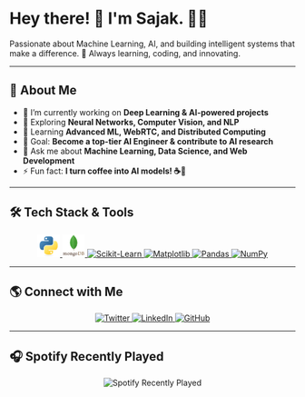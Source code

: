 # Hey there! 👋 I'm Sajak. 👨‍💻  

Passionate about Machine Learning, AI, and building intelligent systems that make a difference. 🚀 Always learning, coding, and innovating.  

---

## 🚀 About Me  

- 🔭 I’m currently working on **Deep Learning & AI-powered projects**  
- 📖 Exploring **Neural Networks, Computer Vision, and NLP**  
- 🌱 Learning **Advanced ML, WebRTC, and Distributed Computing**  
- 🎯 Goal: **Become a top-tier AI Engineer & contribute to AI research**  
- 💬 Ask me about **Machine Learning, Data Science, and Web Development**  
- ⚡ Fun fact: **I turn coffee into AI models! ☕🤖**  

---

## 🛠️ Tech Stack & Tools  
<p align="center">  
  <a href="https://www.python.org/" target="_blank" rel="noreferrer">  
    <img src="https://raw.githubusercontent.com/devicons/devicon/master/icons/python/python-original.svg" alt="Python" width="40" height="40"/>  
  </a>  
  <a href="https://www.mongodb.com/" target="_blank" rel="noreferrer">  
    <img src="https://raw.githubusercontent.com/devicons/devicon/master/icons/mongodb/mongodb-original-wordmark.svg" alt="MongoDB" width="40" height="40"/>  
  </a>  
  <a href="https://scikit-learn.org/" target="_blank" rel="noreferrer">  
    <img src="https://upload.wikimedia.org/wikipedia/commons/0/05/Scikit_learn_logo_small.svg" alt="Scikit-Learn" width="40" height="40"/>  
  </a>  
  <a href="https://matplotlib.org/" target="_blank" rel="noreferrer">  
    <img src="https://upload.wikimedia.org/wikipedia/commons/8/84/Matplotlib_icon.svg" alt="Matplotlib" width="40" height="40"/>  
  </a>  
  <a href="https://pandas.pydata.org/" target="_blank" rel="noreferrer">  
    <img src="https://upload.wikimedia.org/wikipedia/commons/e/ed/Pandas_logo.svg" alt="Pandas" width="40" height="40"/>  
  </a>  
  <a href="https://numpy.org/" target="_blank" rel="noreferrer">  
    <img src="https://upload.wikimedia.org/wikipedia/commons/3/31/NumPy_logo_2020.svg" alt="NumPy" width="40" height="40"/>  
  </a>  
</p>  

---

## 🌎 Connect with Me  
<p align="center">  
  <a href="https://twitter.com/your_twitter_handle" target="_blank">  
    <img src="https://img.shields.io/badge/Twitter-%231DA1F2.svg?&style=for-the-badge&logo=Twitter&logoColor=white" alt="Twitter"/>  
  </a>  
  <a href="https://www.linkedin.com/in/your_linkedin_handle" target="_blank">  
    <img src="https://img.shields.io/badge/LinkedIn-%230A66C2.svg?&style=for-the-badge&logo=LinkedIn&logoColor=white" alt="LinkedIn"/>  
  </a>  
  <a href="https://github.com/your_github_handle" target="_blank">  
    <img src="https://img.shields.io/badge/GitHub-%23121011.svg?&style=for-the-badge&logo=GitHub&logoColor=white" alt="GitHub"/>  
  </a>  
</p>  

---

## 🎧 Spotify Recently Played  
<p align="center">  
  <img src="https://spotify-recently-played-readme.vercel.app/api?user=31s4fg3lf4sjyvskdx6s65fffg5u&unique=1" alt="Spotify Recently Played" />  
</p>  


